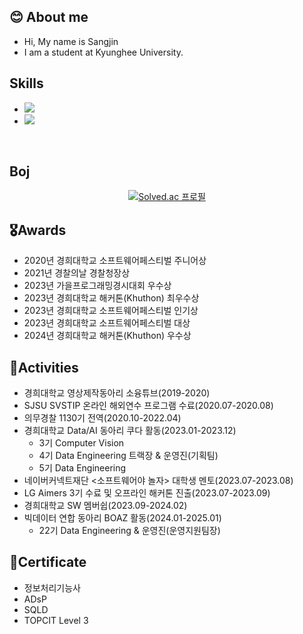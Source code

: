 ## 😊 About me
- Hi, My name is Sangjin
- I am a student at Kyunghee University.

## Skills
- <img src="https://img.shields.io/badge/C%2B%2B-00599C?style=flat-square&logo=C%2B%2B&logoColor=white"/>
- <img src="https://img.shields.io/badge/Python-3766AB?style=flat-square&logo=Python&logoColor=white"/>
<br/>
  

## Boj

<div align="center">

[![Solved.ac
프로필](http://mazassumnida.wtf/api/v2/generate_badge?boj=eu2525)](https://solved.ac/eu2525)
<br>

</div>

## 🎖️Awards
- 2020년 경희대학교 소프트웨어페스티벌 주니어상
- 2021년 경찰의날 경찰청장상
- 2023년 가을프로그래밍경시대회 우수상
- 2023년 경희대학교 해커톤(Khuthon) 최우수상
- 2023년 경희대학교 소프트웨어페스티벌 인기상
- 2023년 경희대학교 소프트웨어페스티벌 대상
- 2024년 경희대학교 해커톤(Khuthon) 우수상


## 🎯Activities
- 경희대학교 영상제작동아리 소융튜브(2019-2020)
- SJSU SVSTIP 온라인 해외연수 프로그램 수료(2020.07-2020.08)
- 의무경찰 1130기 전역(2020.10-2022.04)
- 경희대학교 Data/AI 동아리 쿠다 활동(2023.01-2023.12)
  - 3기 Computer Vision
  - 4기 Data Engineering 트랙장 & 운영진(기획팀)
  - 5기 Data Engineering
- 네이버커넥트재단 <소프트웨어야 놀자> 대학생 멘토(2023.07-2023.08)
- LG Aimers 3기 수료 및 오프라인 해커톤 진출(2023.07-2023.09)
- 경희대학교 SW 멤버쉽(2023.09-2024.02)
- 빅데이터 연합 동아리 BOAZ 활동(2024.01-2025.01)
  - 22기 Data Engineering & 운영진(운영지원팀장)

## 📖Certificate
- 정보처리기능사
- ADsP
- SQLD
- TOPCIT Level 3
